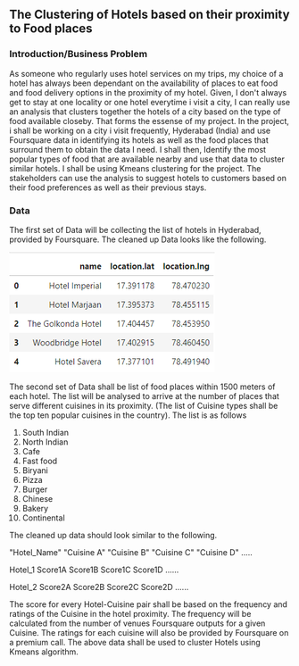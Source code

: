 ## The Clustering of Hotels based on their proximity to Food places
### Introduction/Business Problem
As someone who regularly uses hotel services on my trips, my choice of a hotel has always been dependant on the availability of places to eat food and food delivery options in the proximity of my hotel. Given, I don't always get to stay at one locality or one hotel everytime i visit a city, I can really use an analysis that clusters together the hotels of a city based on the type of food available closeby. That forms the essense of my project. 
In the project, i shall be working on a city i visit frequently, Hyderabad (India) and use Foursquare data in identifying its hotels as well as the food places that surround them to obtain the data I need. I shall then, Identify the most popular types of food that are available nearby and use that data to cluster similar hotels. I shall be using Kmeans clustering for the project.
The stakeholders can use the analysis to suggest hotels to customers based on their food preferences as well as their previous stays.
### Data
The first set of Data will be collecting the list of hotels in Hyderabad, provided by Foursquare. The cleaned up Data looks like the following. 

![Sample Hotel Data from Foursquare](https://github.com/BDineshBharadwaj/IBM_Course/blob/master/DataHotel.PNG)

The second set of Data shall be list of food places within 1500 meters of each hotel. The list will be analysed to arrive at the number of places that serve different cuisines in its proximity. (The list of Cuisine types shall be the top ten popular cuisines in the country).
The list is as follows
1. South Indian
2. North Indian
3. Cafe
4. Fast food
5. Biryani
6. Pizza
7. Burger
8. Chinese
9. Bakery
10. Continental


The cleaned up data should look similar to the following.

"Hotel_Name"     "Cuisine A"     "Cuisine B"     "Cuisine C"     "Cuisine D" .....

   Hotel_1         Score1A         Score1B         Score1C         Score1D  ......

   Hotel_2         Score2A         Score2B         Score2C         Score2D  ......
   
The score for every Hotel-Cuisine pair shall be based on the frequency and ratings of the Cuisine in the hotel proximity. The  frequency will be calculated from the number of venues Foursquare outputs for a given Cuisine. The ratings for each cuisine will also be provided by Foursquare on a premium call.
The above data shall be used to cluster Hotels using Kmeans algorithm.

